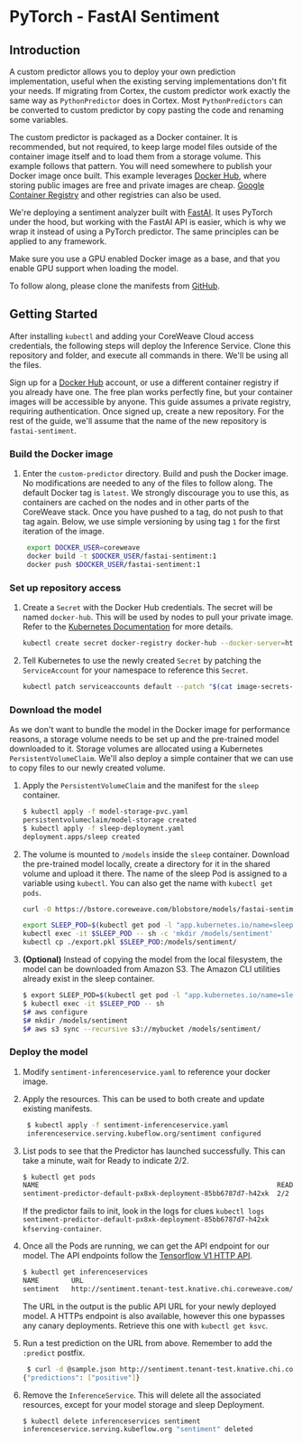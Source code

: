 # PyTorch - FastAI Sentiment

## Introduction

A custom predictor allows you to deploy your own prediction implementation, useful when the existing serving implementations don't fit your needs. If migrating from Cortex, the custom predictor work exactly the same way as `PythonPredictor` does in Cortex. Most `PythonPredictors` can be converted to custom predictor by copy pasting the code and renaming some variables.

The custom predictor is packaged as a Docker container. It is recommended, but not required, to keep large model files outside of the container image itself and to load them from a storage volume. This example follows that pattern. You will need somewhere to publish your Docker image once built. This example leverages [Docker Hub](https://hub.docker.com), where storing public images are free and private images are cheap. [Google Container Registry](https://blog.container-solutions.com/using-google-container-registry-with-kubernetes) and other registries can also be used.

We're deploying a sentiment analyzer built with [FastAI](https://docs.fast.ai/text.html). It uses PyTorch under the hood, but working with the FastAI API is easier, which is why we wrap it instead of using a PyTorch predictor. The same principles can be applied to any framework.

Make sure you use a GPU enabled Docker image as a base, and that you enable GPU support when loading the model.

To follow along, please clone the manifests from [GitHub](https://github.com/coreweave/kubernetes-cloud/tree/master/online-inference/custom-sentiment).

## Getting Started

After installing `kubectl` and adding your CoreWeave Cloud access credentials, the following steps will deploy the Inference Service. Clone this repository and folder, and execute all commands in there. We'll be using all the files.

Sign up for a [Docker Hub](https://hub.docker.com) account, or use a different container registry if you already have one. The free plan works perfectly fine, but your container images will be accessible by anyone. This guide assumes a private registry, requiring authentication. Once signed up, create a new repository. For the rest of the guide, we'll assume that the name of the new repository is `fastai-sentiment`.

### Build the Docker image

1.  Enter the `custom-predictor` directory. Build and push the Docker image. No modifications are needed to any of the files to follow along. The default Docker tag is `latest`. We strongly discourage you to use this, as containers are cached on the nodes and in other parts of the CoreWeave stack. Once you have pushed to a tag, do not push to that tag again. Below, we use simple versioning by using tag `1` for the first iteration of the image.

    ```bash
     export DOCKER_USER=coreweave
     docker build -t $DOCKER_USER/fastai-sentiment:1
     docker push $DOCKER_USER/fastai-sentiment:1
    ```

### Set up repository access

1.  Create a `Secret` with the Docker Hub credentials. The secret will be named `docker-hub`. This will be used by nodes to pull your private image. Refer to the [Kubernetes Documentation](https://kubernetes.io/docs/tasks/configure-pod-container/pull-image-private-registry/#create-a-secret-by-providing-credentials-on-the-command-line) for more details.

    ```bash
    kubectl create secret docker-registry docker-hub --docker-server=https://index.docker.io/v1/ --docker-username=<your-name> --docker-password=<your-pword> --docker-email=<your-email>
    ```
2.  Tell Kubernetes to use the newly created `Secret` by patching the `ServiceAccount` for your namespace to reference this `Secret`.

    ```bash
    kubectl patch serviceaccounts default --patch "$(cat image-secrets-serviceaccount.patch.yaml)"
    ```

### Download the model

As we don't want to bundle the model in the Docker image for performance reasons, a storage volume needs to be set up and the pre-trained model downloaded to it. Storage volumes are allocated using a Kubernetes `PersistentVolumeClaim`. We'll also deploy a simple container that we can use to copy files to our newly created volume.

1.  Apply the `PersistentVolumeClaim` and the manifest for the `sleep` container.

    ```bash
    $ kubectl apply -f model-storage-pvc.yaml
    persistentvolumeclaim/model-storage created
    $ kubectl apply -f sleep-deployment.yaml
    deployment.apps/sleep created
    ```
2.  The volume is mounted to `/models` inside the `sleep` container. Download the pre-trained model locally, create a directory for it in the shared volume and upload it there. The name of the sleep Pod is assigned to a variable using `kubectl`. You can also get the name with `kubectl get pods`.

    ```bash
    curl -O https://bstore.coreweave.com/blobstore/models/fastai-sentiment/export.pkl

    export SLEEP_POD=$(kubectl get pod -l "app.kubernetes.io/name=sleep" -o jsonpath='{.items[0].metadata.name}')
    kubectl exec -it $SLEEP_POD -- sh -c 'mkdir /models/sentiment'
    kubectl cp ./export.pkl $SLEEP_POD:/models/sentiment/
    ```
3.  **(Optional)** Instead of copying the model from the local filesystem, the model can be downloaded from Amazon S3. The Amazon CLI utilities already exist in the sleep container.

    ```bash
    $ export SLEEP_POD=$(kubectl get pod -l "app.kubernetes.io/name=sleep" -o jsonpath='{.items[0].metadata.name}')
    $ kubectl exec -it $SLEEP_POD -- sh
    $# aws configure
    $# mkdir /models/sentiment
    $# aws s3 sync --recursive s3://mybucket /models/sentiment/
    ```

### Deploy the model

1. Modify `sentiment-inferenceservice.yaml` to reference your docker image.
2.  Apply the resources. This can be used to both create and update existing manifests.

    ```bash
     $ kubectl apply -f sentiment-inferenceservice.yaml
     inferenceservice.serving.kubeflow.org/sentiment configured
    ```
3.  List pods to see that the Predictor has launched successfully. This can take a minute, wait for Ready to indicate 2/2.

    ```bash
    $ kubectl get pods
    NAME                                                           READY   STATUS    RESTARTS   AGE
    sentiment-predictor-default-px8xk-deployment-85bb6787d7-h42xk  2/2     Running   0          34s
    ```

    If the predictor fails to init, look in the logs for clues `kubectl logs sentiment-predictor-default-px8xk-deployment-85bb6787d7-h42xk kfserving-container`.
4.  Once all the Pods are running, we can get the API endpoint for our model. The API endpoints follow the [Tensorflow V1 HTTP API](https://www.tensorflow.org/tfx/serving/api\_rest#predict\_api).

    ```bash
    $ kubectl get inferenceservices
    NAME        URL                                                                          READY   DEFAULT TRAFFIC   CANARY TRAFFIC   AGE
    sentiment   http://sentiment.tenant-test.knative.chi.coreweave.com/v1/models/sentiment   True    100                                23h
    ```

    The URL in the output is the public API URL for your newly deployed model. A HTTPs endpoint is also available, however this one bypasses any canary deployments. Retrieve this one with `kubectl get ksvc`.
5.  Run a test prediction on the URL from above. Remember to add the `:predict` postfix.

    ```bash
     $ curl -d @sample.json http://sentiment.tenant-test.knative.chi.coreweave.com/v1/models/sentiment:predict
    {"predictions": ["positive"]}
    ```
6.  Remove the `InferenceService`. This will delete all the associated resources, except for your model storage and sleep Deployment.

    ```bash
    $ kubectl delete inferenceservices sentiment
    inferenceservice.serving.kubeflow.org "sentiment" deleted
    ```

